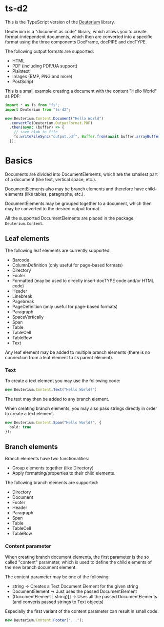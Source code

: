 # ts-d2

This is the TypeScript version of the [Deuterium](https://www.d2lib.io) library.

Deuterium is a "document as code" library, which allows you to create format-independent documents, which then are converted into a specific format using the three components DocFrame, docPIPE and docTYPE.

The following output formats are supported:
* HTML
* PDF (including PDF/UA support)
* Plaintext
* Images (BMP, PNG and more)
* PostScript

This is a small example creating a document with the content "Hello World" as PDF:

```typescript
import * as fs from "fs";
import Deuterium from "ts-d2";

new Deuterium.Content.Document("Hello World")
  .convertTo(Deuterium.OutputFormat.PDF)
  .then(async (buffer) => {
    // save blob to file
    fs.writeFileSync("output.pdf", Buffer.from(await buffer.arrayBuffer()));
  });
```

# Basics

Documents are divided into DocumentElements, which are the smallest part of a document (like text, vertical space, etc.).

DocumentElements also may be branch elements and therefore have child-elements (like tables, paragraphs, etc.).

DocumentElements may be grouped together to a document, which then may be converted to the desired output format.

All the supported DocumentElements are placed in the package `Deuterium.Content`.

## Leaf elements

The following leaf elements are currently supported:
* Barcode
* ColumnDefinition (only useful for page-based formats)
* Directory
* Footer
* Formatted (may be used to directly insert docTYPE code and/or HTML code)
* Header
* Linebreak
* Pagebreak
* PageDefinition (only useful for page-based formats)
* Paragraph
* SpaceVertically
* Span
* Table
* TableCell
* TableRow
* Text

Any leaf element may be added to multiple branch elements (there is no connection from a leaf element to its parent element).

### Text

To create a text element you may use the following code:

```typescript
new Deuterium.Content.Text("Hello World!")
```

The text may then be added to any branch element.

When creating branch elements, you may also pass strings directly in order to create a text element.

```typescript
new Deuterium.Content.Span("Hello World!", {
  bold: true
});
```

## Branch elements

Branch elements have two functionalities:
* Group elements together (like Directory)
* Apply formatting/properties to their child elements.

The following branch elements are supported:
* Directory
* Document
* Footer
* Header
* Paragraph
* Span
* Table
* TableCell
* TableRow

### Content parameter

When creating branch document elements, the first parameter is the so called "content" parameter, which is used to define the child elements of the new branch document element.

The content parameter may be one of the following:

* string -> Creates a Text Document Element for the given string
* DocumentElement -> Just uses the passed DocumentElement
* (DocumentElement | string)[] -> Uses all the passed DocumentElements (and converts passed strings to Text objects)

Especially the first variant of the content parameter can result in small code:

```typescript
new Deuterium.Content.Footer("...");
```
